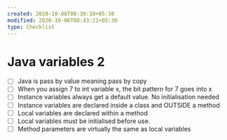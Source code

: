 ```yaml
---
created: 2020-10-06T08:30:10+05:30
modified: 2020-10-06T08:43:21+05:30
type: Checklist
---
```


# Java variables 2

- [ ] Java is pass by value meaning pass by copy
- [ ] When you assign 7 to int variable x, the bit pattern for 7 goes into x
- [ ] Instance variables always get a default value. No initialisation needed
- [ ] Instance variables are declared inside a class and OUTSIDE a method
- [ ] Local variables are declared within a method
- [ ] Local variables must be initialised before use.
- [ ] Method parameters are virtually the same as local variables